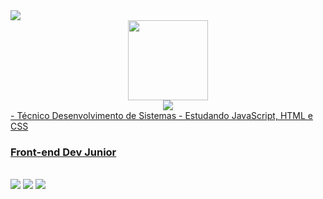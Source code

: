 <img src="[https://komarev.com/ghpvc/?username=XLryan246&color=blueviolet&style=flat](https://encrypted-tbn0.gstatic.com/images?q=tbn:ANd9GcSUJ-bGxWpVtxJ313BCb4GfIyAz0Oc0xC2Mqw&usqp=CAU)">
<div align='center'>
    <a href="https://github.com/lvwerner">
    <img src='https://preview.redd.it/8phngsq7w5d91.png?width=640&crop=smart&auto=webp&s=5ddfb898974e16cf298dc5da86ef7f2b4f831daa' height='128px' weidth'128px' target="_blank"><br>
    <img src="https://readme-typing-svg.herokuapp.com?color=%23B836F7&center=true&vCenter=true&multiline=true&width=500&height=65&lines=Hey+dude!;My+name+is+Werner%2C+and+I'm+a+junior+developer">
</div>
    

</div>
- Técnico Desenvolvimento de Sistemas 
- Estudando JavaScript, HTML e CSS 


###       Front-end Dev Junior


<br>
<div> 
  <a href="https://www.instagram.com/vwerner_" target="_blank"><img src="https://img.shields.io/badge/-Instagram-%23E4405F?style=for-the-badge&logo=instagram&logoColor=white" target="_blank"></a>
  <a href = "mailto:viniciushhardt@gmail.com"><img src="https://img.shields.io/badge/-Gmail-%23333?style=for-the-badge&logo=gmail&logoColor=white" target="_blank"></a>
  <a href="https://www.linkedin.com/in/vinicius-werner-hardt-a4229a226/" target="_blank"><img src="https://img.shields.io/badge/-LinkedIn-%230077B5?style=for-the-badge&logo=linkedin&logoColor=white" target="_blank"></a> 

